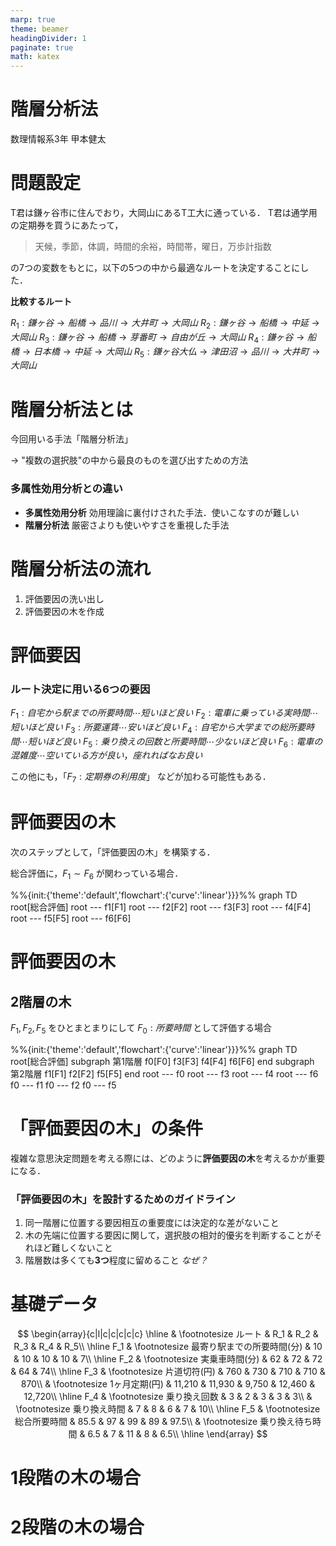 ```yaml
---
marp: true
theme: beamer
headingDivider: 1
paginate: true
math: katex
---
```


<!-- _class: title -->
# 階層分析法

数理情報系3年
甲本健太

# 問題設定

T君は鎌ヶ谷市に住んでおり，大岡山にあるT工大に通っている．
T君は通学用の定期券を買うにあたって，
> 天候，季節，体調，時間的余裕，時間帯，曜日，万歩計指数

の7つの変数をもとに，以下の5つの中から最適なルートを決定することにした．

**比較するルート**

$R_1: 鎌ヶ谷→船橋→品川→大井町→大岡山$
$R_2: 鎌ヶ谷→船橋→中延→大岡山$
$R_3: 鎌ヶ谷→船橋→芽番町→自由が丘→大岡山$
$R_4: 鎌ヶ谷→船橋→日本橋→中延→大岡山$
$R_5: 鎌ヶ谷大仏→津田沼→品川→大井町→大岡山$

# 階層分析法とは

今回用いる手法「階層分析法」

→ "複数の選択肢"の中から最良のものを選び出すための方法

### 多属性効用分析との違い

- **多属性効用分析**
  効用理論に裏付けされた手法．使いこなすのが難しい
- **階層分析法**
  厳密さよりも使いやすさを重視した手法

# 階層分析法の流れ

1. 評価要因の洗い出し
2. 評価要因の木を作成


# 評価要因

### ルート決定に用いる6つの要因

$F_1: 自宅から駅までの所要時間\cdots 短いほど良い$
$F_2: 電車に乗っている実時間\cdots 短いほど良い$
$F_3: 所要運賃\cdots 安いほど良い$
$F_4: 自宅から大学までの総所要時間\cdots 短いほど良い$
$F_5: 乗り換えの回数と所要時間\cdots 少ないほど良い$
$F_6: 電車の混雑度\cdots 空いている方が良い，座れればなお良い$

この他にも，「$F_7: 定期券の利用度$」 などが加わる可能性もある．

# 評価要因の木

次のステップとして，「評価要因の木」を構築する．

総合評価に，$F_1\sim F_6$ が関わっている場合．

<div class="mermaid">
%%{init:{'theme':'default','flowchart':{'curve':'linear'}}}%%
graph TD
  root[総合評価]
  root --- f1[F1]
  root --- f2[F2]
  root --- f3[F3]
  root --- f4[F4]
  root --- f5[F5]
  root --- f6[F6]
</div>

# 評価要因の木
## 2階層の木

$F_1,F_2,F_5$ をひとまとまりにして $F_0: 所要時間$ として評価する場合

<div class="mermaid">
%%{init:{'theme':'default','flowchart':{'curve':'linear'}}}%%
graph TD
  root[総合評価]
  subgraph 第1階層
    f0[F0]
    f3[F3]
    f4[F4]
    f6[F6]
  end
  subgraph 第2階層
    f1[F1]
    f2[F2]
    f5[F5]
  end
  root --- f0
  root --- f3
  root --- f4
  root --- f6
  f0 --- f1
  f0 --- f2
  f0 --- f5
</div>

# 「評価要因の木」の条件

複雑な意思決定問題を考える際には、どのように**評価要因の木**を考えるかが重要になる．

### 「評価要因の木」を設計するためのガイドライン

1. 同一階層に位置する要因相互の重要度には決定的な差がないこと
2. 木の先端に位置する要因に関して，選択肢の相対的優劣を判断することがそれほど難しくないこと
3. 階層数は多くても**3つ**程度に留めること   *なぜ？*

# 基礎データ

$$
\begin{array}{c|l|c|c|c|c|c}
  \hline
  & \footnotesize ルート & R_1 & R_2 & R_3 & R_4 & R_5\\
  \hline
  F_1 & \footnotesize 最寄り駅までの所要時間(分) & 10 & 10 & 10 & 10 & 7\\
  \hline
  F_2 & \footnotesize 実乗車時間(分) & 62 & 72 & 72 & 64 & 74\\
  \hline
  F_3 & \footnotesize 片道切符(円) & 760 & 730 & 710 & 710 & 870\\
  & \footnotesize 1ヶ月定期(円) & 11,210 & 11,930 & 9,750 & 12,460 & 12,720\\
  \hline
  F_4 & \footnotesize 乗り換え回数 & 3 & 2 & 3 & 3 & 3\\
  & \footnotesize 乗り換え時間 & 7 & 8 & 6 & 7 & 10\\
  \hline
  F_5 & \footnotesize 総合所要時間 & 85.5 & 97 & 99 & 89 & 97.5\\
  & \footnotesize 乗り換え待ち時間 & 6.5 & 7 & 11 & 8 & 6.5\\
  \hline
\end{array}
$$


# 1段階の木の場合




# 2段階の木の場合
